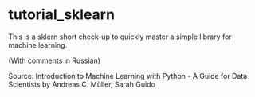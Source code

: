 # tutorial_sklearn
This is a sklern short check-up to quickly master a simple library for machine learning. 

(With comments in Russian)

Source: 
Introduction to Machine Learning with Python - A Guide for Data Scientists by Andreas C. Müller, Sarah Guido
